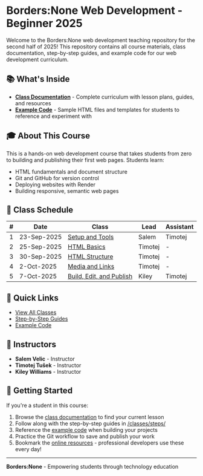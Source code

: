 # Borders:None Web Development - Beginner 2025

Welcome to the Borders:None web development teaching repository for the second half of 2025! This repository contains all course materials, class documentation, step-by-step guides, and example code for our web development curriculum.

## 📚 What's Inside

- **[Class Documentation](/classes)** - Complete curriculum with lesson plans, guides, and resources
- **[Example Code](/src)** - Sample HTML files and templates for students to reference and experiment with

## 🎓 About This Course

This is a hands-on web development course that takes students from zero to building and publishing their first web pages. Students learn:

- HTML fundamentals and document structure
- Git and GitHub for version control
- Deploying websites with Render
- Building responsive, semantic web pages

## 📅 Class Schedule

| # | Date | Class | Lead | Assistant |
|---|------|--------|------|------------|
| 1 | 23-Sep-2025 | [Setup and Tools](/classes/class1-setup-and-tools.md) | Salem | Timotej |
| 2 | 25-Sep-2025 | [HTML Basics](/classes/class2-html-basics.md) | Timotej | - |
| 3 | 30-Sep-2025 | [HTML Structure](/classes/class3-html-structure.md) | Timotej | - |
| 4 | 2-Oct-2025 | [Media and Links](/classes/class4-media-and-links.md) | Timotej | - |
| 5 | 7-Oct-2025 | [Build, Edit, and Publish](/classes/class5-build-edit-publish.md) | Kiley | Timotej |

## 🚀 Quick Links

- [View All Classes](/classes/README.md)
- [Step-by-Step Guides](/classes/steps/)
- [Example Code](/src/)

## 👥 Instructors

- **Salem Velic** - Instructor
- **Timotej Tušek** - Instructor
- **Kiley Williams** - Instructor

## 📖 Getting Started

If you're a student in this course:

1. Browse the [class documentation](/classes) to find your current lesson
2. Follow along with the step-by-step guides in [/classes/steps/](/classes/steps/)
3. Reference the [example code](/src) when building your projects
4. Practice the Git workflow to save and publish your work
5. Bookmark the [online resources](/classes/README.md#online-references) - professional developers use these every day!

---

**Borders:None** - Empowering students through technology education